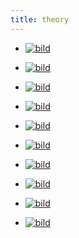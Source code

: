 ```yaml
---
title: theory
---
```



 -  [![bild](theory/essentielles.jpg)](theory/essentielles.jpg)
 
 -  [![bild](theory/annaehrungAN.jpg)](theory/annaehrungAN.jpg)
 
 -  [![bild](theory/kunstschaffen.jpg)](theory/kunstschaffen.jpg)
 
 -  [![bild](theory/inspiration.jpg)](theory/inspiration.jpg)
 
 -  [![bild](theory/gefuehle.jpg)](theory/gefuehle.jpg)
 
 -  [![bild](theory/leben.jpg)](theory/leben.jpg)
 
 -  [![bild](theory/ursprung_der_aktionen.jpg)](theory/ursprung_der_aktionen.jpg)
 
 -  [![bild](theory/Reaktion_Aktion.jpg)](theory/Reaktion_Aktion.jpg)
 
 -  [![bild](theory/ratio_funktion.jpg)](theory/ratio_funktion.jpg)
  
 -  [![bild](theory/mix_real_vision_form.jpg)](theory/mix_real_vision_form.jpg)
